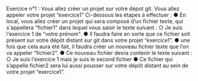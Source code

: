 Exercice n°1 :
Vous allez créer un projet sur votre dépot git.
Vous allez appeler votre projet “exercice1”
Ci-dessous les étapes à effectuer :
● En local, vous allez créer un projet qui sera composé d’un
fichier texte, qui s'appellera “fichier1” dans lequel vous saisir
le texte suivant :
○ Je suis l'exercice 1 de “votre prénom".
● Il faudra faire en sorte que ce fichier soit présent sur votre
dépôt distant sur git dans votre projet “exercice1”.
● une fois que cela aura été fait, il faudra créer un nouveau
fichier texte que l’on va appeler “fichier2”.
● Ce nouveau fichier devra contenir le texte suivant :
○ Je suis l'exercice 1 mais je suis le second fichier
● Ce fichier qui s’appelle fichier2 sera lui aussi pousser sur votre
dépôt distant au sein de votre projet “exercice1”.
